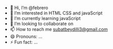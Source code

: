 - 👋 Hi, I’m @febrero
- 👀 I’m interested in HTML CSS and javaScript
- 🌱 I’m currently learning javaScript
- 💞️ I’m looking to collaborate on 
- 📫 How to reach me subatbeydilli3@gmail.com
- 😄 Pronouns: ...
- ⚡ Fun fact: ...

<!---
Subatbey/Subatbey is a ✨ special ✨ repository because its `README.md` (this file) appears on your GitHub profile.
You can click the Preview link to take a look at your changes.
--->
